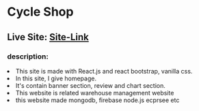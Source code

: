 # Cycle Shop

## Live Site: [Site-Link](https://luxury-queijadas-23b851.netlify.app/)

### description:
<li>This site is made with React.js and react bootstrap, vanilla css.</li>
<li>In this site, I give homepage.</li>
<li>It's contain banner section, review and chart section.</li>
<li>This website is related warehouse management website</li>
<li>this website made mongodb, firebase node.js ecprsee etc
</li>
